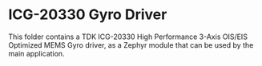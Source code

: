 # ICG-20330 Gyro Driver
This folder contains a TDK ICG-20330 High Performance 3-Axis OIS/EIS Optimized MEMS Gyro driver, as a Zephyr module that can be used by the main application.